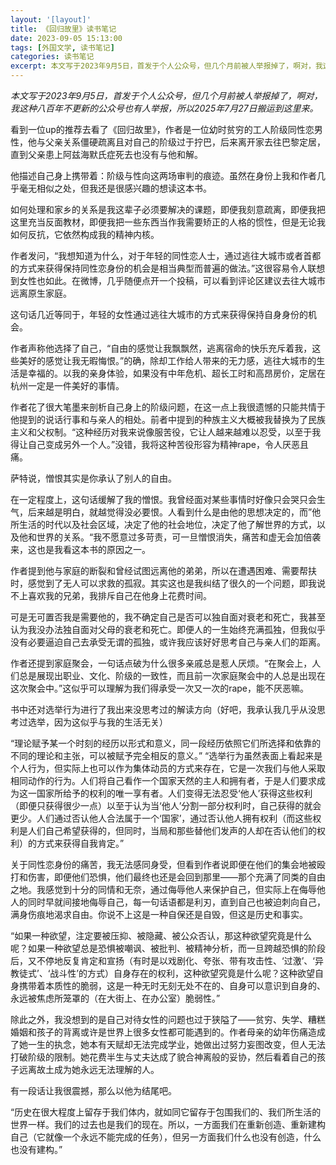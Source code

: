 ```yaml
---
layout: '[layout]'
title: 《回归故里》读书笔记
date: 2023-09-05 15:13:00
tags: [外国文学, 读书笔记]
categories: 读书笔记
excerpt: 本文写于2023年9月5日，首发于个人公众号，但几个月前被人举报掉了，啊对，我这种八百年不更新的公众号也有人举报，所以2025年7月27日搬运到这里来。
---
```

_本文写于2023年9月5日，首发于个人公众号，但几个月前被人举报掉了，啊对，我这种八百年不更新的公众号也有人举报，所以2025年7月27日搬运到这里来。_

看到一位up的推荐去看了《回归故里》，作者是一位幼时贫穷的工人阶级同性恋男性，他与父亲关系僵硬疏离且对自己的阶级过于拧巴，后来离开家去往巴黎定居，直到父亲患上阿兹海默氏症死去也没有与他和解。

他描述自己身上携带着：阶级与性向这两场审判的痕迹。虽然在身份上我和作者几乎毫无相似之处，但我还是很感兴趣的想读这本书。

如何处理和家乡的关系是我这辈子必须要解决的课题，即便我刻意疏离，即便我把这里充当反面教材，即便我把一些东西当作我需要矫正的人格的惯性，但是无论我如何反抗，它依然构成我的精神内核。

作者发问，“我想知道为什么，对于年轻的同性恋人士，通过逃往大城市或者首都的方式来获得保持同性恋身份的机会是相当典型而普遍的做法。”这很容易令人联想到女性也如此。在微博，几乎随便点开一个投稿，可以看到评论区建议去往大城市远离原生家庭。

这句话几近等同于，年轻的女性通过逃往大城市的方式来获得保持自身身份的机会。

作者声称他选择了自己，“自由的感觉让我飘飘然，逃离宿命的快乐充斥着我，这些美好的感觉让我无暇悔恨。”的确，除却工作给人带来的无力感，逃往大城市的生活是幸福的。以我的亲身体验，如果没有中年危机、超长工时和高昂房价，定居在杭州一定是一件美好的事情。

作者花了很大笔墨来剖析自己身上的阶级问题，在这一点上我很遗憾的只能共情于他提到的说话行事和与亲人的相处。前者中提到的种族主义大概被我替换为了民族主义和父权制。“这种经历对我来说像服苦役，它让人越来越难以忍受，以至于我得让自己变成另外一个人。”没错，我将这种苦役形容为精神rape，令人厌恶且痛。

萨特说，憎恨其实是你承认了别人的自由。

在一定程度上，这句话缓解了我的憎恨。我曾经面对某些事情时好像只会哭只会生气，后来越是明白，就越觉得没必要恨。人看到什么是由他的思想决定的，而”他所生活的时代以及社会区域，决定了他的社会地位，决定了他了解世界的方式，以及他和世界的关系。“我不愿意过多苛责，可一旦憎恨消失，痛苦和虚无会加倍袭来，这也是我看这本书的原因之一。

作者提到他与家庭的断裂和曾经试图远离他的弟弟，所以在遭遇困难、需要帮扶时，感觉到了无人可以求救的孤寂。其实这也是我纠结了很久的一个问题，即我说不上喜欢我的兄弟，我排斥自己在他身上花费时间。

可是无可置否我是需要他的，我不确定自己是否可以独自面对衰老和死亡，我甚至认为我没办法独自面对父母的衰老和死亡。即便人的一生始终充满孤独，但我似乎没有必要逼迫自己去承受无谓的孤独，或许我应该好好思考自己与亲人们的距离。

作者还提到家庭聚会，一句话点破为什么很多亲戚总是惹人厌烦。“在聚会上，人们总是展现出职业、文化、阶级的一致性，而且前一次家庭聚会中的人总是出现在这次聚会中。”这似乎可以理解为我们得承受一次又一次的rape，能不厌恶嘛。

书中还对选举行为进行了我出来没思考过的解读方向（好吧，我承认我几乎从没思考过选举，因为这似乎与我的生活无关）

“理论赋予某一个时刻的经历以形式和意义，同一段经历依照它们所选择和依靠的不同的理论和主张，可以被赋予完全相反的意义。”
“选举行为虽然表面上看起来是个人行为，但实际上也可以作为集体动员的方式来存在，它是一次我们与他人采取相同动作的行为。人们将自己看作一个国家天然的主人和拥有者，于是人们要求成为这一国家所给予的权利的唯一享有者。人们变得无法忍受‘他人’获得这些权利（即便只获得很少一点）以至于认为当‘他人’分割一部分权利时，自己获得的就会更少。人们通过否认他人合法属于一个‘国家’，通过否认他人拥有权利（而这些权利是人们自己希望获得的，但同时，当局和那些替他们发声的人却在否认他们的权利）的方式来获得自我肯定。”

关于同性恋身份的痛苦，我无法感同身受，但看到作者说即便在他们的集会地被殴打和伤害，即便他们恐惧，他们最终也还是会回到那里——那个充满了同类的自由之地。我感觉到十分的同情和无奈，通过侮辱他人来保护自己，但实际上在侮辱他人的同时早就间接地侮辱自己，每一句话语都是利刃，直到自己也被迫刺向自己，满身伤痕地渴求自由。你说不上这是一种自保还是自毁，但这是历史和事实。

“如果一种欲望，注定要被压抑、被隐藏、被公众否认，那这种欲望究竟是什么呢？如果一种欲望总是恐惧被嘲讽、被批判、被精神分析，而一旦跨越恐惧的阶段后，又不停地反复肯定和宣扬（有时是以戏剧化、夸张、带有攻击性、‘过激’、‘异教徒式’、‘战斗性’的方式）自身存在的权利，这种欲望究竟是什么呢？这种欲望自身携带着本质性的脆弱，这是一种无时无刻无处不在的、自身可以意识到自身的、永远被焦虑所笼罩的（在大街上、在办公室）脆弱性。”

除此之外，我没想到的是自己对待女性的问题也过于狭隘了——贫穷、失学、糟糕婚姻和孩子的背离或许是世界上很多女性都可能遇到的。作者母亲的幼年伤痛造成了她一生的执念，她本有天赋却无法完成学业，她做出过努力妄图改变，但人无法打破阶级的限制。她花费半生与丈夫达成了貌合神离般的妥协，然后看着自己的孩子远离故土成为她永远无法理解的人。

有一段话让我很震撼，那么以他为结尾吧。

“历史在很大程度上留存于我们体内，就如同它留存于包围我们的、我们所生活的世界一样。我们的过去也是我们的现在。所以，一方面我们在重新创造、重新建构自己（它就像一个永远不能完成的任务），但另一方面我们什么也没有创造，什么也没有建构。”
